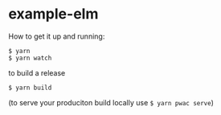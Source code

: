 # example-elm

How to get it up and running:

`$ yarn`  
`$ yarn watch`  

to build a release

`$ yarn build`

(to serve your produciton build locally use `$ yarn pwac serve`)
